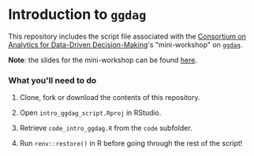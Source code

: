 # Introduction to `ggdag`

This repository includes the script file associated with the [Consortium on Analytics for Data-Driven Decision-Making](https://www.mcgill.ca/cand3/)'s "mini-workshop" on [`ggdag`](https://ggdag.malco.io/index.html). 

**Note**: the slides for the mini-workshop can be found [here](https://ggdagcand3.netlify.app/#1).

### What you'll need to do

1. Clone, fork or download the contents of this repository.

2. Open `intro_ggdag_script.Rproj` in RStudio.

3. Retrieve `code_intro_ggdag.R` from the `code` subfolder.

4. Run `renv::restore()` in R before going through the rest of the script!